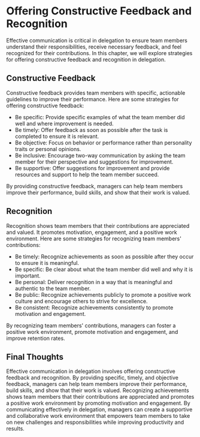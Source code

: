 Offering Constructive Feedback and Recognition
==================================================================================================

Effective communication is critical in delegation to ensure team members understand their responsibilities, receive necessary feedback, and feel recognized for their contributions. In this chapter, we will explore strategies for offering constructive feedback and recognition in delegation.

Constructive Feedback
---------------------

Constructive feedback provides team members with specific, actionable guidelines to improve their performance. Here are some strategies for offering constructive feedback:

* Be specific: Provide specific examples of what the team member did well and where improvement is needed.
* Be timely: Offer feedback as soon as possible after the task is completed to ensure it is relevant.
* Be objective: Focus on behavior or performance rather than personality traits or personal opinions.
* Be inclusive: Encourage two-way communication by asking the team member for their perspective and suggestions for improvement.
* Be supportive: Offer suggestions for improvement and provide resources and support to help the team member succeed.

By providing constructive feedback, managers can help team members improve their performance, build skills, and show that their work is valued.

Recognition
-----------

Recognition shows team members that their contributions are appreciated and valued. It promotes motivation, engagement, and a positive work environment. Here are some strategies for recognizing team members' contributions:

* Be timely: Recognize achievements as soon as possible after they occur to ensure it is meaningful.
* Be specific: Be clear about what the team member did well and why it is important.
* Be personal: Deliver recognition in a way that is meaningful and authentic to the team member.
* Be public: Recognize achievements publicly to promote a positive work culture and encourage others to strive for excellence.
* Be consistent: Recognize achievements consistently to promote motivation and engagement.

By recognizing team members' contributions, managers can foster a positive work environment, promote motivation and engagement, and improve retention rates.

Final Thoughts
--------------

Effective communication in delegation involves offering constructive feedback and recognition. By providing specific, timely, and objective feedback, managers can help team members improve their performance, build skills, and show that their work is valued. Recognizing achievements shows team members that their contributions are appreciated and promotes a positive work environment by promoting motivation and engagement. By communicating effectively in delegation, managers can create a supportive and collaborative work environment that empowers team members to take on new challenges and responsibilities while improving productivity and results.
